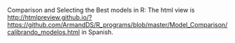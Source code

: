 Comparison and Selecting the Best models in R:
The html view is  http://htmlpreview.github.io/?https://github.com/ArmandDS/R_programs/blob/master/Model_Comparison/calibrando_modelos.html
 in Spanish.
